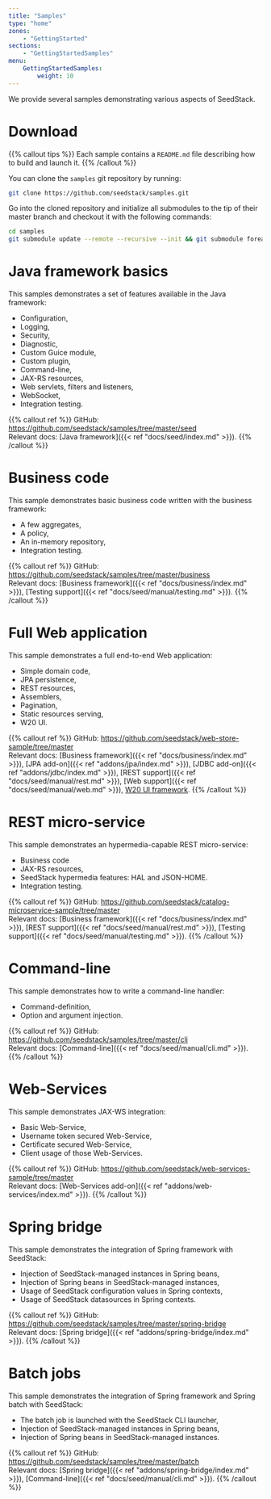 ```yaml
---
title: "Samples"
type: "home"
zones:
    - "GettingStarted"
sections:
    - "GettingStartedSamples"
menu:
    GettingStartedSamples:
        weight: 10
---
```


We provide several samples demonstrating various aspects of SeedStack. 

# Download

{{% callout tips %}}
Each sample contains a `README.md` file describing how to build and launch it. 
{{% /callout %}} 

You can clone the `samples` git repository by running:
 
```sh
git clone https://github.com/seedstack/samples.git
```

Go into the cloned repository and initialize all submodules to the tip of their master branch and checkout it with the following commands:

```sh
cd samples
git submodule update --remote --recursive --init && git submodule foreach --recursive git checkout master
```

# Java framework basics

This samples demonstrates a set of features available in the Java framework:
  
* Configuration,
* Logging,
* Security,
* Diagnostic,
* Custom Guice module,
* Custom plugin,
* Command-line,
* JAX-RS resources,
* Web servlets, filters and listeners,
* WebSocket,
* Integration testing.

{{% callout ref %}}
GitHub: https://github.com/seedstack/samples/tree/master/seed
<br>Relevant docs: [Java framework]({{< ref "docs/seed/index.md" >}}).
{{% /callout %}}

# Business code

This sample demonstrates basic business code written with the business framework:

* A few aggregates,
* A policy,
* An in-memory repository,
* Integration testing.

{{% callout ref %}}
GitHub: https://github.com/seedstack/samples/tree/master/business
<br>Relevant docs: [Business framework]({{< ref "docs/business/index.md" >}}), [Testing support]({{< ref "docs/seed/manual/testing.md" >}}).
{{% /callout %}}

# Full Web application

This sample demonstrates a full end-to-end Web application:

* Simple domain code,
* JPA persistence,
* REST resources,
* Assemblers,
* Pagination,
* Static resources serving,
* W20 UI.

{{% callout ref %}}
GitHub: https://github.com/seedstack/web-store-sample/tree/master
<br>Relevant docs: [Business framework]({{< ref "docs/business/index.md" >}}), [JPA add-on]({{< ref "addons/jpa/index.md" >}}),
[JDBC add-on]({{< ref "addons/jdbc/index.md" >}}), [REST support]({{< ref "docs/seed/manual/rest.md" >}}),
[Web support]({{< ref "docs/seed/manual/web.md" >}}), [W20 UI framework](//w20-framework.github.io).
{{% /callout %}}

# REST micro-service

This sample demonstrates an hypermedia-capable REST micro-service:

* Business code
* JAX-RS resources,
* SeedStack hypermedia features: HAL and JSON-HOME.
* Integration testing.

{{% callout ref %}}
GitHub: https://github.com/seedstack/catalog-microservice-sample/tree/master
<br>Relevant docs: [Business framework]({{< ref "docs/business/index.md" >}}), [REST support]({{< ref "docs/seed/manual/rest.md" >}}),
[Testing support]({{< ref "docs/seed/manual/testing.md" >}}).
{{% /callout %}}

# Command-line

This sample demonstrates how to write a command-line handler:

* Command-definition,
* Option and argument injection.

{{% callout ref %}}
GitHub: https://github.com/seedstack/samples/tree/master/cli
<br>Relevant docs: [Command-line]({{< ref "docs/seed/manual/cli.md" >}}).
{{% /callout %}}

# Web-Services

This sample demonstrates JAX-WS integration:

* Basic Web-Service,
* Username token secured Web-Service,
* Certificate secured Web-Service,
* Client usage of those Web-Services.
 
{{% callout ref %}}
GitHub: https://github.com/seedstack/web-services-sample/tree/master
<br>Relevant docs: [Web-Services add-on]({{< ref "addons/web-services/index.md" >}}).
{{% /callout %}}

# Spring bridge

This sample demonstrates the integration of Spring framework with SeedStack:

* Injection of SeedStack-managed instances in Spring beans,
* Injection of Spring beans in SeedStack-managed instances,
* Usage of SeedStack configuration values in Spring contexts,
* Usage of SeedStack datasources in Spring contexts.

{{% callout ref %}}
GitHub: https://github.com/seedstack/samples/tree/master/spring-bridge
<br>Relevant docs: [Spring bridge]({{< ref "addons/spring-bridge/index.md" >}}).
{{% /callout %}}

# Batch jobs

This sample demonstrates the integration of Spring framework and Spring batch with SeedStack:

* The batch job is launched with the SeedStack CLI launcher,
* Injection of SeedStack-managed instances in Spring beans,
* Injection of Spring beans in SeedStack-managed instances.

{{% callout ref %}}
GitHub: https://github.com/seedstack/samples/tree/master/batch
<br>Relevant docs: [Spring bridge]({{< ref "addons/spring-bridge/index.md" >}}), [Command-line]({{< ref "docs/seed/manual/cli.md" >}}).
{{% /callout %}}
